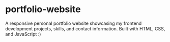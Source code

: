 # portfolio-website
A responsive personal portfolio website showcasing my frontend development projects, skills, and contact information. Built with HTML, CSS, and JavaScript :)
